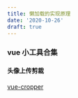 ```yaml
---
title: 懒加载的实现原理
date: '2020-10-26'
draft: true
---
```


### vue 小工具合集

#### 头像上传剪裁

[vue-cropper](https://github.com/xyxiao001/vue-cropper)
